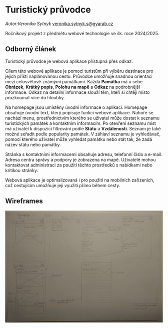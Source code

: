 # Turistický průvodce
*Autor:Veronika Sytnyk* veronika.sytnyk.s@gyarab.cz

Ročníkový projekt z předmětu webové technologie ve šk. roce 2024/2025.

## Odborný článek

Turistický průvodce je webová aplikace přístupná přes odkaz.

Cílem této webové aplikace je pomoci turistům při výběru destinace pro jejich příští naplánovanou cestu. Průvodce umožňuje snadnou orientaci mezi celosvětově známými památkami. Každá **Památka** má u sebe **Obrázek**, **Krátký popis**, **Polohu na mapě** a **Odkaz** na podrobnější informace. Odkaz na detailní informace slouží těm, kteří si chtějí místo prozkoumat více do hloubky.

Na homepage jsou umístěny úvodní informace o aplikaci. Homepage obsahuje úvodní text, který popisuje funkci webové aplikace. Nahoře se nachází menu, prostřednictvím kterého se uživatel může dostat k seznamu turistických památek a kontaktním informacím. Po otevření seznamu míst má uživatel k dispozici filtrování podle **Státu** a **Vzdálenosti**. Seznam je také možné seřadit podle popularity památek. V záhlaví seznamu je vyhledávač, pomocí kterého uživatel může vyhledat památku nebo stát tak, že zadá název státu nebo památky.

Stránka s kontaktními informacemi obsahuje adresu, telefonní číslo a e-mail. Adresa centra správy a podpory je zobrazena na mapě. Uživatelé mohou kontaktovat administraci za použití těchto prostředků s nabídkami nebo kritikou stránky.

Webová aplikace je optimalizovaná i pro použití na mobilních zařízeních, což cestujícím umožňuje její využití přímo během cesty.
## Wireframes 
![Turisticky_pruvodce_wireframes](./Turisticky_pruvodce_wireframes.jpg)
